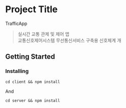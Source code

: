 # Project Title
TrafficApp
>실시간 교통 관제 및 제어 앱  
>교통신호제어시스템 무선통신서비스 구축용 신호체계 개

## Getting Started

### Installing



```
cd client && npm install
```

And 

```
cd server && npm install
```

